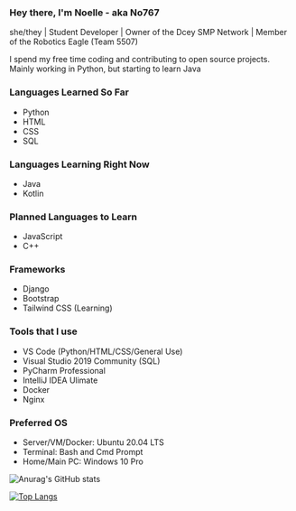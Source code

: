 ### Hey there, I'm Noelle - aka No767

she/they | Student Developer | Owner of the Dcey SMP Network | Member of the Robotics Eagle (Team 5507)

I spend my free time coding and contributing to open source projects. Mainly working in Python, but starting to learn Java

### Languages Learned So Far

- Python
- HTML
- CSS
- SQL

### Languages Learning Right Now

- Java
- Kotlin

### Planned Languages to Learn

- JavaScript
- C++

### Frameworks

- Django 
- Bootstrap
- Tailwind CSS (Learning)

### Tools that I use

- VS Code (Python/HTML/CSS/General Use)
- Visual Studio 2019 Community (SQL)
- PyCharm Professional
- IntelliJ IDEA Ulimate
- Docker
- Nginx

### Preferred OS

- Server/VM/Docker: Ubuntu 20.04 LTS
- Terminal: Bash and Cmd Prompt
- Home/Main PC: Windows 10 Pro

![Anurag's GitHub stats](https://github-readme-stats.vercel.app/api?username=No767&count_private=true&show_icons=true&theme=synthwave)


[![Top Langs](https://github-readme-stats.vercel.app/api/top-langs/?username=No767&layout=compact&theme=synthwave)](https://github.com/anuraghazra/github-readme-stats)



